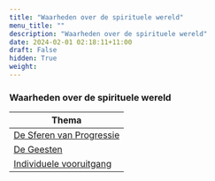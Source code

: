 ```yaml
---
title: "Waarheden over de spirituele wereld"
menu_title: ""
description: "Waarheden over de spirituele wereld"
date: 2024-02-01 02:18:11+11:00
draft: False
hidden: True
weight: 
---
```

### Waarheden over de spirituele wereld

|**Thema**
|---
| [De Sferen van Progressie](/1-nl-padgett-messages/1-3-nl-padgett-messages-by-topic/1-3-17-nl-truths-of-spiritual-world/1-3-17-1-nl-spheres-of-progress/)
| [De Geesten](/1-nl-padgett-messages/1-3-nl-padgett-messages-by-topic/1-3-17-nl-truths-of-spiritual-world/1-3-17-2-nl-hells/)
| [Individuele vooruitgang](/1-nl-padgett-messages/1-3-nl-padgett-messages-by-topic/1-3-17-nl-truths-of-spiritual-world/1-3-17-3-nl-individual-progress/)
